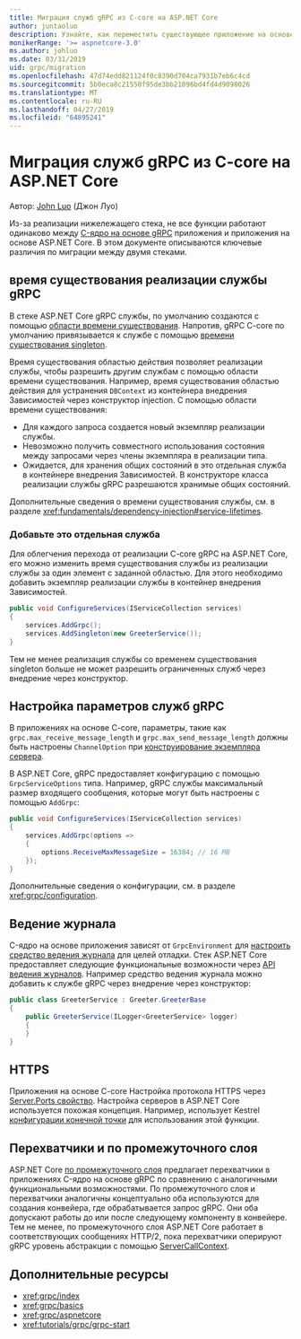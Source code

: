 ```yaml
---
title: Миграция служб gRPC из C-core на ASP.NET Core
author: juntaoluo
description: Узнайте, как переместить существующее приложение на основе gRPC C core для запуска на вершине стека ASP.NET Core.
monikerRange: '>= aspnetcore-3.0'
ms.author: johluo
ms.date: 03/31/2019
uid: grpc/migration
ms.openlocfilehash: 47d74edd821124f0c8390d704ca7931b7eb6c4cd
ms.sourcegitcommit: 5b0eca8c21550f95de3bb21096bd4fd4d9098026
ms.translationtype: MT
ms.contentlocale: ru-RU
ms.lasthandoff: 04/27/2019
ms.locfileid: "64895241"
---
```

# <a name="migrating-grpc-services-from-c-core-to-aspnet-core"></a>Миграция служб gRPC из C-core на ASP.NET Core

Автор: [John Luo](https://github.com/juntaoluo) (Джон Луо)

Из-за реализации нижележащего стека, не все функции работают одинаково между [C-ядро на основе gRPC](https://grpc.io/blog/grpc-stacks) приложения и приложения на основе ASP.NET Core. В этом документе описываются ключевые различия по миграции между двумя стеками.

## <a name="grpc-service-implementation-lifetime"></a>время существования реализации службы gRPC

В стеке ASP.NET Core gRPC службы, по умолчанию создаются с помощью [области времени существования](xref:fundamentals/dependency-injection#service-lifetimes). Напротив, gRPC C-core по умолчанию привязывается к службе с помощью [времени существования singleton](xref:fundamentals/dependency-injection#service-lifetimes).

Время существования областью действия позволяет реализации службы, чтобы разрешить другим службам с помощью области времени существования. Например, время существования областью действия для устранения `DBContext` из контейнера внедрения Зависимостей через конструктор injection. С помощью области времени существования:

* Для каждого запроса создается новый экземпляр реализации службы.
* Невозможно получить совместного использования состояния между запросами через члены экземпляра в реализации типа.
* Ожидается, для хранения общих состояний в это отдельная служба в контейнере внедрения Зависимостей. В конструкторе класса реализации службы gRPC разрешаются хранимые общих состояний.

Дополнительные сведения о времени существования службы, см. в разделе <xref:fundamentals/dependency-injection#service-lifetimes>.

### <a name="add-a-singleton-service"></a>Добавьте это отдельная служба

Для облегчения перехода от реализации C-core gRPC на ASP.NET Core, его можно изменить время существования службы из реализации службы за один элемент с заданной областью. Для этого необходимо добавить экземпляр реализации службы в контейнер внедрения Зависимостей.

```csharp
public void ConfigureServices(IServiceCollection services)
{
    services.AddGrpc();
    services.AddSingleton(new GreeterService());
}
```

Тем не менее реализация службы со временем существования singleton больше не может разрешить ограниченных служб через внедрение через конструктор.

## <a name="configure-grpc-services-options"></a>Настройка параметров служб gRPC

В приложениях на основе C-core, параметры, такие как `grpc.max_receive_message_length` и `grpc.max_send_message_length` должны быть настроены `ChannelOption` при [конструирование экземпляра сервера](https://grpc.io/grpc/csharp/api/Grpc.Core.Server.html#Grpc_Core_Server__ctor_System_Collections_Generic_IEnumerable_Grpc_Core_ChannelOption__).

В ASP.NET Core, gRPC предоставляет конфигурацию с помощью `GrpcServiceOptions` типа. Например, gRPC службы максимальный размер входящего сообщения, которые могут быть настроены с помощью `AddGrpc`:

```csharp
public void ConfigureServices(IServiceCollection services)
{
    services.AddGrpc(options =>
    {
        options.ReceiveMaxMessageSize = 16384; // 16 MB
    });
}
```

Дополнительные сведения о конфигурации, см. в разделе <xref:grpc/configuration>.

## <a name="logging"></a>Ведение журнала

C-ядро на основе приложения зависят от `GrpcEnvironment` для [настроить средство ведения журнала](https://grpc.io/grpc/csharp/api/Grpc.Core.GrpcEnvironment.html?q=size#Grpc_Core_GrpcEnvironment_SetLogger_Grpc_Core_Logging_ILogger_) для целей отладки. Стек ASP.NET Core предоставляет следующие функциональные возможности через [API ведения журналов](xref:fundamentals/logging/index). Например средство ведения журнала можно добавить к службе gRPC через внедрение через конструктор:

```csharp
public class GreeterService : Greeter.GreeterBase
{
    public GreeterService(ILogger<GreeterService> logger)
    {
    }
}
```

## <a name="https"></a>HTTPS

Приложения на основе C-core Настройка протокола HTTPS через [Server.Ports свойство](https://grpc.io/grpc/csharp/api/Grpc.Core.Server.html#Grpc_Core_Server_Ports). Настройка серверов в ASP.NET Core используется похожая концепция. Например, использует Kestrel [конфигурации конечной точки](xref:fundamentals/servers/kestrel#endpoint-configuration) для использования этой функции.

## <a name="interceptors-and-middleware"></a>Перехватчики и по промежуточного слоя

ASP.NET Core [по промежуточного слоя](xref:fundamentals/middleware/index) предлагает перехватчики в приложениях C-ядро на основе gRPC по сравнению с аналогичными функциональными возможностями. По промежуточного слоя и перехватчики аналогичны концептуально оба используются для создания конвейера, где обрабатывается запрос gRPC. Они оба допускают работы до или после следующему компоненту в конвейере. Тем не менее, по промежуточного слоя ASP.NET Core работает в соответствующих сообщениях HTTP/2, пока перехватчики оперируют gRPC уровень абстракции с помощью [ServerCallContext](https://grpc.io/grpc/csharp/api/Grpc.Core.ServerCallContext.html).

## <a name="additional-resources"></a>Дополнительные ресурсы

* <xref:grpc/index>
* <xref:grpc/basics>
* <xref:grpc/aspnetcore>
* <xref:tutorials/grpc/grpc-start>
